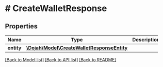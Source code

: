 # # CreateWalletResponse

## Properties

Name | Type | Description | Notes
------------ | ------------- | ------------- | -------------
**entity** | [**\Dojah\Model\CreateWalletResponseEntity**](CreateWalletResponseEntity.md) |  | [optional]

[[Back to Model list]](../../README.md#models) [[Back to API list]](../../README.md#endpoints) [[Back to README]](../../README.md)
